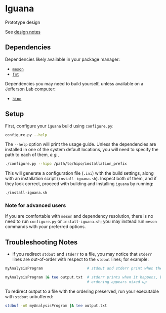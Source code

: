 # Iguana

Prototype design

See [design notes](doc/design.md)

## Dependencies

Dependencies likely available in your package manager:
- [`meson`](https://mesonbuild.com/)
- [`fmt`](https://github.com/fmtlib/fmt)

Dependencies you may need to build yourself, unless available on a Jefferson Lab computer:
- [`hipo`](https://github.com/gavalian/hipo)

## Setup
First, configure your `iguana` build using `configure.py`:
```bash
configure.py --help
```
The `--help` option will print the usage guide.
Unless the dependencies are installed in one of the system default locations, you will need to specify the path to each of them, _e.g._,
```bash
./configure.py --hipo /path/to/hipo/installation_prefix
```
This will generate a configuration file (`.ini`) with the build settings, along with an installation script (`install-iguana.sh`).
Inspect both of them, and if they look correct, proceed with building and installing `iguana` by running:
```bash
./install-iguana.sh
```

### Note for advanced users
If you are comfortable with `meson` and dependency resolution, there is no need to run `configure.py` or `install-iguana.sh`; you may instead run `meson` commands with your preferred options.

## Troubleshooting Notes

- if you redirect `stdout` and `stderr` to a file, you may notice that `stderr` lines are out-of-order with respect to the `stdout` lines; for example:
```bash
myAnalysisProgram                    # stdout and stderr print when they happen; ordering appears correct

myAnalysisProgram |& tee output.txt  # stderr prints when it happens, but stdout only prints when its buffer is full;
                                     # ordering appears mixed up
```
To redirect output to a file with the ordering preserved, run your executable with `stdout` unbuffered:
```bash
stdbuf -o0 myAnalysisProgram |& tee output.txt
```

